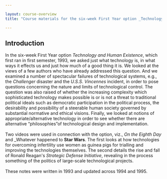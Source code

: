 ```yaml
---

layout: course-overview
title: "Course materials for the six-week First Year option _Technology and Human Existence_"

---
```


## Introduction

In the six-week First Year option _Technology and Human Existence_, which first ran in first semester, 1993, we asked just what technology is, in what ways it effects us and just how much of a good thing it is. We looked at the views of a few authors who have already addressed this question. And we examined a number of spectacular failures of technological systems, e.g., the _Challenger_ disaster and the _U.S.S. Vincennes_ incident, in order to pose questions concerning the nature and limits of technological control. The question was also raised of whether the increasing complexity which sophisticated technology makes possible is or is not a threat to traditional political ideals such as democratic participation in the political process, the desirability and possibility of a steerable human society governed by substantial normative and ethical visions. Finally, we looked at notions of appropriate/alternative technology in order to see whether there are alternative “philosophies”of technological design and implementation.<br><br/>Two videos were used in connection with the option, viz., _On the Eighth Day_ and _Whatever happened to __Star Wars__. The first looks at how technologies for overcoming infertility use women as guinea pigs for trialling and improving the technologies themselves. The second details the rise and fall of Ronald Reagan's _Strategic Defense Initiative_, revealing in the process something of the politics of large-scale technological projects.<br><br/>These notes were written in 1993 and updated across 1994 and 1995.